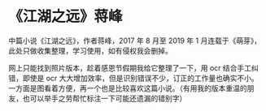 # 《江湖之远》蒋峰

中篇小说《江湖之远》，作者蒋峰，2017 年 8 月至 2019 年 1 月连载于《萌芽》，此处只做收集整理，学习使用，如有侵权我会删掉。

网上只能找到照片版本，趁着感恩节假期我给它整理了一下，用 ocr 结合手工纠错，即使是 ocr 大大增加效率，但是识别错误不少，订正的工作量也确实不小。一方面是图看着方便，再一个也是比较喜欢这篇小说。（有用我的版本重温的朋友，也可以举手之劳帮忙标注一下可能还遗漏的错别字）
